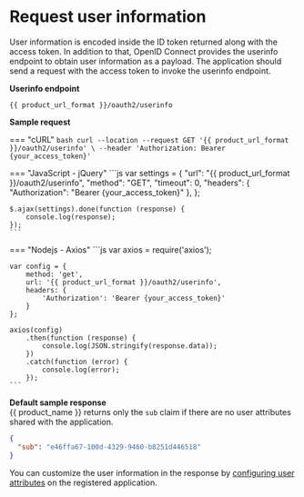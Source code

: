 # Request user information

User information is encoded inside the ID token returned along with the access token. In addition to that, OpenID Connect provides the userinfo endpoint <!-- [userinfo endpoint](https://openid.net/specs/openid-connect-core-1_0.html#UserInfo)--> to obtain user
information as a payload. The application should send a request with the access token to invoke the userinfo endpoint.

**Userinfo endpoint**

``` 
{{ product_url_format }}/oauth2/userinfo
```

**Sample request**

=== "cURL"
    ```bash
    curl --location --request GET '{{ product_url_format }}/oauth2/userinfo' \
    --header 'Authorization: Bearer {your_access_token}'
    ```

=== "JavaScript - jQuery"
    ```js
    var settings = {
        "url": "{{ product_url_format }}/oauth2/userinfo",
        "method": "GET",
        "timeout": 0,
        "headers": {
            "Authorization": "Bearer {your_access_token}"
        },
    };

    $.ajax(settings).done(function (response) {
        console.log(response);
    });
    ```

=== "Nodejs - Axios"
    ```js
    var axios = require('axios');

    var config = {
        method: 'get',
        url: '{{ product_url_format }}/oauth2/userinfo',
        headers: {
            'Authorization': 'Bearer {your_access_token}'
        }
    };

    axios(config)
        .then(function (response) {
            console.log(JSON.stringify(response.data));
        })
        .catch(function (error) {
            console.log(error);
        });
    ```

**Default sample response**  
{{ product_name }} returns only the `sub` claim if there are no user attributes shared with the application.

```json
{
  "sub": "e46ffa67-100d-4329-9460-b8251d446518"
}
```

You can customize the user information in the response by [configuring user attributes]({{base_path}}/guides/authentication/user-attributes/enable-attributes-for-oidc-app/) on the registered application.
<br>
